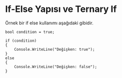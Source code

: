 # If-Else Yapısı ve Ternary If
Örnek bir if else kullanımı aşağıdaki gibidir. 

    bool condition = true;

    if (condition)
    {
        Console.WriteLine("Değişken: true");
    }
    else
    {
        Console.WriteLine("Değişken: false");
    }